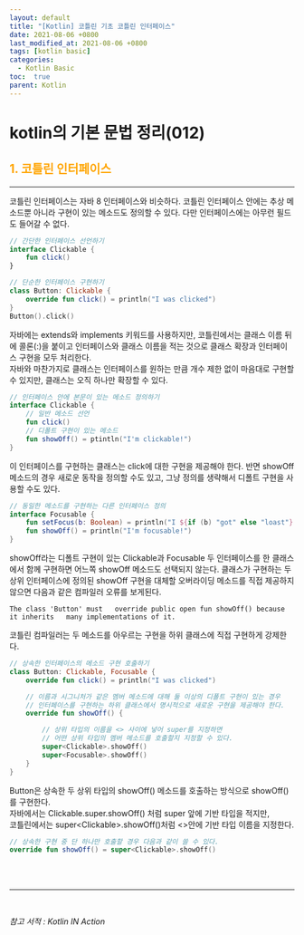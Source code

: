```yaml
---
layout: default
title: "[Kotlin] 코틀린 기초 코틀린 인터페이스"
date: 2021-08-06 +0800
last_modified_at: 2021-08-06 +0800
tags: [kotlin basic]
categories:
  - Kotlin Basic
toc:  true
parent: Kotlin
---
```


# kotlin의 기본 문법 정리(012) 

## <span style="color:orange">1. 코틀린 인터페이스</span>  
---  
코틀린 인터페이스는 자바 8 인터페이스와 비슷하다. 코틀린 인터페이스 안에는 추상 메소드뿐 아니라 구현이 있는 메소드도 정의할 수 있다. 다만 인터페이스에는 아무런 필드도 들어갈 수 없다.

```kotlin
// 간단한 인터페이스 선언하기
interface Clickable {
    fun click()
}
```

```kotlin
// 단순한 인터페이스 구현하기
class Button: Clickable {
    override fun click() = println("I was clicked")
}
Button().click()
```
자바에는 extends와 implements 키워드를 사용하지만, 코틀린에서는 클래스 이름 뒤에 콜론(:)을 붙이고 인터페이스와 클래스 이름을 적는 것으로 클래스 확장과 인터페이스 구현을 모두 처리한다.  
자바와 마찬가지로 클래스는 인터페이스를 원하는 만큼 개수 제한 없이 마음대로 구현할 수 있지만, 클래스는 오직 하나만 확장할 수 있다.

```kotlin
// 인터페이스 안에 본문이 있는 메소드 정의하기
interface Clickable {
    // 일반 메소드 선언
    fun click()
    // 디폴트 구현이 있는 메소드
    fun showOff() = ptintln("I'm clickable!")
}
```

이 인터페이스를 구현하는 클래스는 click에 대한 구현을 제공해야 한다. 반면 showOff 메소드의 경우 새로운 동작을 정의할 수도 있고, 그냥 정의를 생략해서 디폴트 구현을 사용할 수도 있다.

```kotlin
// 동일한 메소드를 구현하는 다른 인터페이스 정의
interface Focusable {
    fun setFocus(b: Boolean) = println("I ${if (b) "got" else "loast"} focus.")
    fun showOff() = println("I'm focusable!")
}
```

showOff라는 디폴트 구현이 있는 Clickable과 Focusable 두 인터페이스를 한 클래스에서 함께 구현하면 어느쪽 showOff 메소드도 선택되지 않는다. 클래스가 구현하는 두 상위 인터페이스에 정의된 showOff 구현을 대체할 오버라이딩 메소드를 직접 제공하지 않으면 다음과 같은 컴파일러 오류를 보게된다.

`The class 'Button' must  
override public open fun showOff() because it inherits  
many implementations of it.`

코틀린 컴파일러는 두 메소드를 아우르는 구현을 하위 클래스에 직접 구현하게 강제한다.

```kotlin
// 상속한 인터페이스의 메소드 구현 호출하기
class Button: Clickable, Focusable {
    override fun click() = println("I was clicked")

    // 이름과 시그니처가 같은 멤버 메소드에 대해 둘 이상의 디폴트 구현이 있는 경우 
    // 인터페이스를 구현하는 하위 클래스에서 명시적으로 새로운 구현을 제공해야 한다.
    override fun showOff() {

        // 상위 타입의 이름을 <> 사이에 넣어 super를 지정하면
        // 어떤 상위 타입의 멤버 메소드를 호출할지 지정할 수 있다.
        super<Clickable>.showOff()
        super<Focusable>.showOff()
    }
}
```

Button은 상속한 두 상위 타입의 showOff() 메소드를 호출하는 방식으로 showOff()를 구현한다.  
자바에서는 Clickable.super.showOff() 처럼 super 앞에 기반 타입을 적지만,  
코틀린에서는 super&lt;Clickable&gt;.showOff()처럼 <>안에 기반 타입 이름을 지정한다.

```kotlin
// 상속한 구현 중 단 하나만 호출할 경우 다음과 같이 쓸 수 있다.
override fun showOff() = super<Clickable>.showOff()
```
<br><br>

---

<br>

*참고 서적 : Kotlin IN Action*